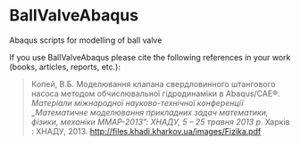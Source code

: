 # BallValveAbaqus
Abaqus scripts for modelling of ball valve

If you use BallValveAbaqus please cite the following references in your work (books, articles, reports, etc.):

> Копей, В.Б. Моделювання клапана свердловинного штангового насоса методом обчислювальної гідродинаміки в Abaqus/CAE®. *Матеріали міжнародної науково-технічної конференції „Математичне моделювання прикладних задач математики, фізики, механіки MMAP-2013”: ХНАДУ, 5 – 25 травня 2013 р*. Харків : ХНАДУ, 2013. http://files.khadi.kharkov.ua/images/Fizika.pdf
